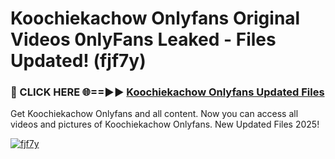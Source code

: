 # Koochiekachow Onlyfans Original Videos 0nlyFans Leaked - Files Updated! (fjf7y)

<h3>🔴 CLICK HERE 🌐==►► <a href="https://tinyurl.com/2m67pmp6" rel="nofollow">Koochiekachow Onlyfans Updated Files</a></h3>

Get Koochiekachow Onlyfans and all content. Now you can access all videos and pictures of Koochiekachow Onlyfans. New Updated Files 2025!

[![fjf7y](https://i.imgur.com/H4QAA4z.gif)](https://tinyurl.com/2m67pmp6)